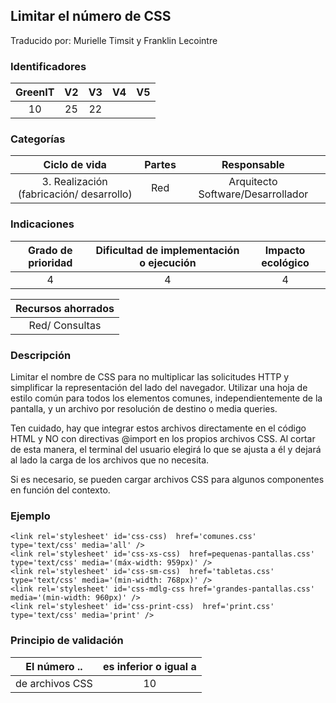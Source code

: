 ## Limitar el número de CSS

Traducido por: Murielle Timsit y Franklin Lecointre

### Identificadores

| GreenIT | V2  | V3  | V4  | V5  |
| :-----: | :-: | :-: | :-: | :-: |
|   10    | 25  | 22  |     |     |

### Categorías

|              Ciclo de vida               | Partes |            Responsable            |
| :--------------------------------------: | :----: | :-------------------------------: |
| 3. Realización (fabricación/ desarrollo) |  Red   | Arquitecto Software/Desarrollador |

### Indicaciones

| Grado de prioridad | Dificultad de implementación o ejecución | Impacto ecológico |
| :----------------: | :--------------------------------------: | :---------------: |
|         4          |                    4                     |         4         |

| Recursos ahorrados |
| :----------------: |
|   Red/ Consultas   |

### Descripción

Limitar el nombre de CSS para no multiplicar las solicitudes HTTP y simplificar la representación del lado del navegador. Utilizar una hoja de estilo común para todos los elementos comunes, independientemente de la pantalla, y un archivo por resolución de destino o media queries.

Ten cuidado, hay que integrar estos archivos directamente en el código HTML y NO con directivas @import en los propios archivos CSS. Al cortar de esta manera, el terminal del usuario elegirá lo que se ajusta a él y dejará al lado la carga de los archivos que no necesita.

Si es necesario, se pueden cargar archivos CSS para algunos componentes en función del contexto.

### Ejemplo

```
<link rel='stylesheet' id='css-css)  href='comunes.css' type='text/css' media='all' />
<link rel='stylesheet' id='css-xs-css)  href=pequenas-pantallas.css' type='text/css' media='(máx-width: 959px)' />
<link rel='stylesheet' id='css-sm-css)  href='tabletas.css' type='text/css' media='(min-width: 768px)' />
<link rel='stylesheet' id='css-mdlg-css href='grandes-pantallas.css' media='(min-width: 960px)' />
<link rel='stylesheet' id='css-print-css)  href='print.css' type='text/css' media='print' />
```

### Principio de validación

| El número ..    | es inferior o igual a |
| --------------- | :-------------------: |
| de archivos CSS |          10           |
